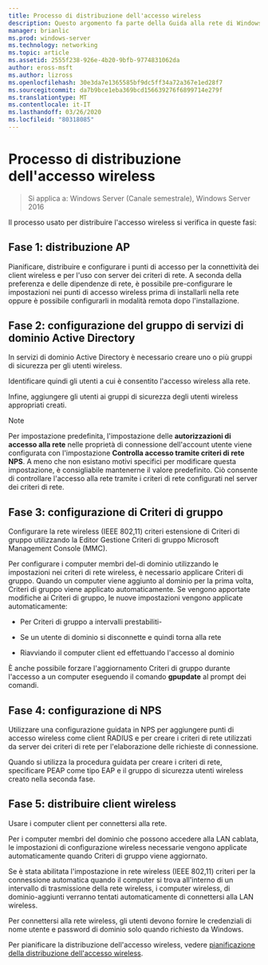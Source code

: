 ```yaml
---
title: Processo di distribuzione dell'accesso wireless
description: Questo argomento fa parte della Guida alla rete di Windows Server 2016 "distribuire l'accesso wireless autenticato con 802.1 X basato su password"
manager: brianlic
ms.prod: windows-server
ms.technology: networking
ms.topic: article
ms.assetid: 2555f238-926e-4b20-9bfb-9774831062da
author: eross-msft
ms.author: lizross
ms.openlocfilehash: 30e3da7e1365585bf9dc5ff34a72a367e1ed28f7
ms.sourcegitcommit: da7b9bce1eba369bcd156639276f6899714e279f
ms.translationtype: MT
ms.contentlocale: it-IT
ms.lasthandoff: 03/26/2020
ms.locfileid: "80318085"
---
```

# <a name="wireless-access-deployment-process"></a>Processo di distribuzione dell'accesso wireless

>Si applica a: Windows Server (Canale semestrale), Windows Server 2016

Il processo usato per distribuire l'accesso wireless si verifica in queste fasi:

## <a name="stage-1--ap-deployment"></a>Fase 1: distribuzione AP

Pianificare, distribuire e configurare i punti di accesso per la connettività dei client wireless e per l'uso con server dei criteri di rete. A seconda della preferenza e delle dipendenze di rete, è possibile pre\-configurare le impostazioni nei punti di accesso wireless prima di installarli nella rete oppure è possibile configurarli in modalità remota dopo l'installazione.

## <a name="stage-2--adds-group-configuration"></a>Fase 2: configurazione del gruppo di servizi di dominio Active Directory

In servizi di dominio Active Directory è necessario creare uno o più gruppi di sicurezza per gli utenti wireless.

Identificare quindi gli utenti a cui è consentito l'accesso wireless alla rete.

Infine, aggiungere gli utenti ai gruppi di sicurezza degli utenti wireless appropriati creati.

>[!NOTE]
>Per impostazione predefinita, l'impostazione delle **autorizzazioni di accesso alla rete** nelle proprietà di connessione dell'account utente viene configurata con l'impostazione **Controlla accesso tramite criteri di rete NPS**. A meno che non esistano motivi specifici per modificare questa impostazione, è consigliabile mantenerne il valore predefinito. Ciò consente di controllare l'accesso alla rete tramite i criteri di rete configurati nel server dei criteri di rete.

## <a name="stage-3--group-policy-configuration"></a>Fase 3: configurazione di Criteri di gruppo

Configurare la rete wireless \(IEEE 802,11\) criteri estensione di Criteri di gruppo utilizzando la Editor Gestione Criteri di gruppo Microsoft Management Console \(MMC\).

Per configurare i computer membri del\-di dominio utilizzando le impostazioni nei criteri di rete wireless, è necessario applicare Criteri di gruppo. Quando un computer viene aggiunto al dominio per la prima volta, Criteri di gruppo viene applicato automaticamente. Se vengono apportate modifiche ai Criteri di gruppo, le nuove impostazioni vengono applicate automaticamente:

- Per Criteri di gruppo a intervalli prestabiliti\-

- Se un utente di dominio si disconnette e quindi torna alla rete

- Riavviando il computer client ed effettuando l'accesso al dominio

È anche possibile forzare l'aggiornamento Criteri di gruppo durante l'accesso a un computer eseguendo il comando **gpupdate** al prompt dei comandi.

## <a name="stage-4--nps-configuration"></a>Fase 4: configurazione di NPS

Utilizzare una configurazione guidata in NPS per aggiungere punti di accesso wireless come client RADIUS e per creare i criteri di rete utilizzati da server dei criteri di rete per l'elaborazione delle richieste di connessione.

Quando si utilizza la procedura guidata per creare i criteri di rete, specificare PEAP come tipo EAP e il gruppo di sicurezza utenti wireless creato nella seconda fase.

## <a name="stage-5--deploy-wireless-clients"></a>Fase 5: distribuire client wireless

Usare i computer client per connettersi alla rete.

Per i computer membri del dominio che possono accedere alla LAN cablata, le impostazioni di configurazione wireless necessarie vengono applicate automaticamente quando Criteri di gruppo viene aggiornato.

Se è stata abilitata l'impostazione in rete wireless \(IEEE 802,11\) criteri per la connessione automatica quando il computer si trova all'interno di un intervallo di trasmissione della rete wireless, i computer wireless, di dominio\-aggiunti verranno tentati automaticamente di connettersi alla LAN wireless.

Per connettersi alla rete wireless, gli utenti devono fornire le credenziali di nome utente e password di dominio solo quando richiesto da Windows.

Per pianificare la distribuzione dell'accesso wireless, vedere [pianificazione della distribuzione dell'accesso wireless](d-wireless-access-planning.md).
